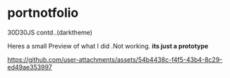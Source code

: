 # portnotfolio
30D30JS contd..(darktheme)

Heres a small Preview of what I did .Not working. **its just a prototype** 

https://github.com/user-attachments/assets/54b4438c-f4f5-43b4-8c29-ed49ae353997

